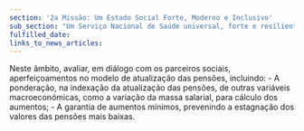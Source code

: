 ```yaml
---
section: '2a Missão: Um Estado Social Forte, Moderno e Inclusivo'
sub_section: "Um Serviço Nacional de Saúde universal, forte e resiliente"
fulfilled_date:
links_to_news_articles:
---
```


Neste âmbito, avaliar, em diálogo com os parceiros sociais, aperfeiçoamentos no modelo de atualização das pensões, incluindo: - A ponderação, na indexação da atualização das pensões, de outras variáveis macroeconómicas, como a variação da massa salarial, para cálculo dos aumentos; - A garantia de aumentos mínimos, prevenindo a estagnação dos valores das pensões mais baixas.